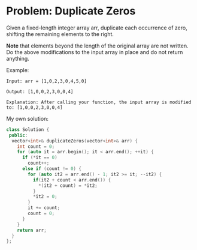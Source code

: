# Problem: Duplicate Zeros

Given a fixed-length integer array arr, duplicate each occurrence of zero, shifting the remaining elements to the right.

**Note** that elements beyond the length of the original array are not written. Do the above modifications to the input array in place and do not return anything.

Example:
```
Input: arr = [1,0,2,3,0,4,5,0]

Output: [1,0,0,2,3,0,0,4]

Explanation: After calling your function, the input array is modified to: [1,0,0,2,3,0,0,4]
```

My own solution:
```cpp
class Solution {
 public:
  vector<int>& duplicateZeros(vector<int>& arr) {
    int count = 0;
    for (auto it = arr.begin(); it < arr.end(); ++it) {
      if (*it == 0)
        count++;
      else if (count != 0) {
        for (auto it2 = arr.end() - 1; it2 >= it; --it2) {
          if(it2 + count < arr.end()) {
            *(it2 + count) = *it2;
          }
          *it2 = 0;
        }
        it += count;
        count = 0;
      }
    }
    return arr;
  }
};
```
